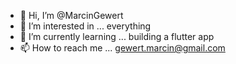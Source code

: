 - 👋 Hi, I’m @MarcinGewert
- 👀 I’m interested in ... everything   
- 🌱 I’m currently learning ... building a flutter app  
- 📫 How to reach me ... gewert.marcin@gmail.com

<!---
MarcinGewert/MarcinGewert is a ✨ special ✨ repository because its `README.md` (this file) appears on your GitHub profile.
You can click the Preview link to take a look at your changes.
--->
